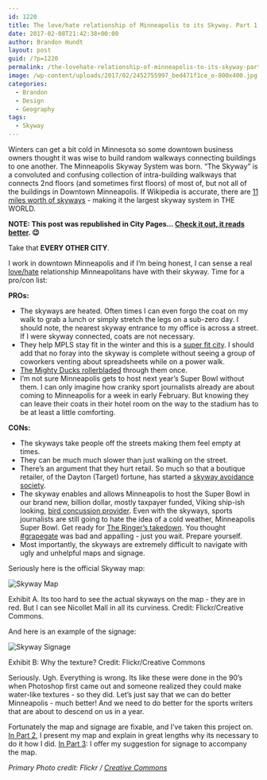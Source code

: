 ```yaml
---
id: 1220
title: The love/hate relationship of Minneapolis to its Skyway. Part 1 of the Minneapolis Skyway redesign.
date: 2017-02-08T21:42:38+00:00
author: Brandon Hundt
layout: post
guid: /?p=1220
permalink: /the-lovehate-relationship-of-minneapolis-to-its-skyway-part-1-of-the-minneapolis-skyway-redesign/
image: /wp-content/uploads/2017/02/2452755997_bed471f1ce_o-800x400.jpg
categories:
  - Brandon
  - Design
  - Geography
tags:
  - Skyway
---
```

Winters can get a bit cold in Minnesota so some downtown business owners thought it was wise to build random walkways connecting buildings to one another. The Minneapolis Skyway System was born. “The Skyway” is a convoluted and confusing collection of intra-building walkways that connects 2nd floors (and sometimes first floors) of most of, but not all of the buildings in Downtown Minneapolis. If Wikipedia is accurate, there are [11 miles worth of skyways](https://en.wikipedia.org/wiki/Minneapolis_Skyway_System) - making it the largest skyway system in THE WORLD.<!--more-->

**NOTE: This post was republished in City Pages&#8230; [Check it out, it reads better](http://www.citypages.com/news/minneapolis-lovehate-relationship-with-the-skyway-and-how-to-make-it-suck-a-lot-less/414065113). 😉**

Take that **EVERY OTHER CITY**.

I work in downtown Minneapolis and if I’m being honest, I can sense a real [love/hate](https://nextcity.org/daily/entry/minneapolis-skyways-plan-future) relationship Minneapolitans have with their skyway. Time for a pro/con list:

**PROs:**

  * The skyways are heated. Often times I can even forgo the coat on my walk to grab a lunch or simply stretch the legs on a sub-zero day. I should note, the nearest skyway entrance to my office is across a street. If I were skyway connected, coats are not necessary.
  * They help MPLS stay fit in the winter and this is a [super fit city](http://www.americanfitnessindex.org/?city=minneapolis-mn). I should add that no foray into the skyway is complete without seeing a group of coworkers venting about spreadsheets while on a power walk.
  * [The Mighty Ducks rollerbladed](http://www.downtownmpls.com/news_article/show/435964-where-did-the-mighty-ducks-shoot-scenes-in-downtown-minneapolis-) through them once.
  * I’m not sure Minneapolis gets to host next year’s Super Bowl without them. I can only imagine how cranky sport journalists already are about coming to Minneapolis for a week in early February. But knowing they can leave their coats in their hotel room on the way to the stadium has to be at least a little comforting.

**CONs:**

  * The skyways take people off the streets making them feel empty at times.
  * They can be much much slower than just walking on the street.
  * There’s an argument that they hurt retail. So much so that a boutique retailer, of the Dayton (Target) fortune, has started a [skyway avoidance society](http://mspmag.com/shop-and-style/ali-shops/the-oath-of-the-skyway-avoidance-society/).
  * The skyway enables and allows Minneapolis to host the Super Bowl in our brand new, billion dollar, mostly taxpayer funded, Viking ship-ish looking, [bird concussion provider](http://www.startribune.com/u-s-bank-stadium-officials-plan-three-year-300-000-bird-fatality-study/386676761/). Even with the skyways, sports journalists are still going to hate the idea of a cold weather, Minneapolis Super Bowl. Get ready for [The Ringer’s takedown](https://theringer.com/37-pre-super-bowl-hours-in-houston-d1627b7c8f52#.jkdlg0nh3). You thought [#grapegate](https://publiceditor.blogs.nytimes.com/2014/11/20/new-york-times-minnesota-grape-salad/) was bad and appalling - just you wait. Prepare yourself.
  * Most importantly, the skyways are extremely difficult to navigate with ugly and unhelpful maps and signage.

Seriously here is the official Skyway map:

<div id="attachment_1260" class="wp-caption alignnone">
  <img class="size-large wp-image-1260" src="/wp-content/uploads/2017/02/23161166002_c940553345_o-1-1024x576.jpg" alt="Skyway Map" width="640" height="360" srcset="/wp-content/uploads/2017/02/23161166002_c940553345_o-1-1024x576.jpg 1024w, /wp-content/uploads/2017/02/23161166002_c940553345_o-1-300x169.jpg 300w, /wp-content/uploads/2017/02/23161166002_c940553345_o-1-768x432.jpg 768w" sizes="(max-width: 640px) 100vw, 640px" />

  <p class="wp-caption-text">
    Exhibit A. Its too hard to see the actual skyways on the map - they are in red. But I can see Nicollet Mall in all its curviness. Credit: Flickr/Creative Commons.
  </p>
</div>

And here is an example of the signage:

<div id="attachment_1261" class="wp-caption alignnone">
  <img class="size-full wp-image-1261" src="/wp-content/uploads/2017/02/309058875_bc124e586f_o.jpg" alt="Skyway Signage" width="800" height="532" srcset="/wp-content/uploads/2017/02/309058875_bc124e586f_o.jpg 800w, /wp-content/uploads/2017/02/309058875_bc124e586f_o-300x200.jpg 300w, /wp-content/uploads/2017/02/309058875_bc124e586f_o-768x511.jpg 768w" sizes="(max-width: 800px) 100vw, 800px" />

  <p class="wp-caption-text">
    Exhibit B: Why the texture? Credit: Flickr/Creative Commons
  </p>
</div>

Seriously. Ugh. Everything is wrong. Its like these were done in the 90’s when Photoshop first came out and someone realized they could make water-like textures - so they did. Let’s just say that we can do better Minneapolis - much better! And we need to do better for the sports writers that are about to descend on us in a year.

Fortunately the map and signage are fixable, and I’ve taken this project on. [In Part 2](/make-the-skyway-map-great-for-the-first-time-part-2-of-the-minneapolis-skyway-redesign-project), I present my map and explain in great lengths why its necessary to do it how I did. [In Part 3](/better-signage-for-the-skyway-part-3-of-the-minneapolis-skyway-redesign): I offer my suggestion for signage to accompany the map.

<small style="font-size: 14px;"><em>Primary Photo credit: Flickr / <a href="https://creativecommons.org/licenses/by-nc-nd/2.0/">Creative Commons</a></em></small>
